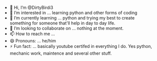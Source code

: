 - 👋 Hi, I’m @DirtyBirdi3
- 👀 I’m interested in ... learning python and other forms of coding
- 🌱 I’m currently learning ... python and trying my best to create something for someone that'll help in day to day life.
- 💞️ I’m looking to collaborate on ... nothing at the moment.
- 📫 How to reach me ... 
- 😄 Pronouns: ... he/him
- ⚡ Fun fact: ... basically youtube certifed in everything I do. Yes python, mechanic work, maintence and several other stuff.

<!---
DirtyBirdi3/DirtyBirdi3 is a ✨ special ✨ repository because its `README.md` (this file) appears on your GitHub profile.
You can click the Preview link to take a look at your changes.
--->
